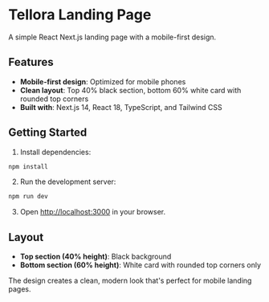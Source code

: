 # Tellora Landing Page

A simple React Next.js landing page with a mobile-first design.

## Features

- **Mobile-first design**: Optimized for mobile phones
- **Clean layout**: Top 40% black section, bottom 60% white card with rounded top corners
- **Built with**: Next.js 14, React 18, TypeScript, and Tailwind CSS

## Getting Started

1. Install dependencies:
```bash
npm install
```

2. Run the development server:
```bash
npm run dev
```

3. Open [http://localhost:3000](http://localhost:3000) in your browser.

## Layout

- **Top section (40% height)**: Black background
- **Bottom section (60% height)**: White card with rounded top corners only

The design creates a clean, modern look that's perfect for mobile landing pages.
